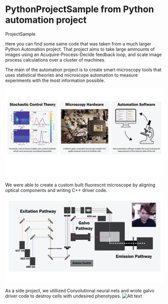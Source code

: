 # PythonProjectSample from Python automation project
ProjectSample

Here you can find some same code that was taken from a much larger Python Automation project. That project aims to take large ammounts of images using an Acuquire-Process-Decide feedback loop, and scale image process calculations over a cluster of machines.

The main of the automation project is to create smart microscopy tools that uses statistical theories and microscope automation to measure experiments with the most information possible.

![Alt text](https://github.com/michaelpmay/PythonProjectSample/blob/main/Intro.png)

We were able to create a custom built fluorescnt microscope by aligning optical components and writing C++ driver code.
![Alt text](https://github.com/michaelpmay/PythonProjectSample/blob/main/Cartoon.png)

As a side project, we utillized Convolutional neural nets and wrote galvo driver code to destroy cells with undesired phenotypes.
![Alt text](https://github.com/michaelpmay/PythonProjectSample/blob/main/terminator.png)
